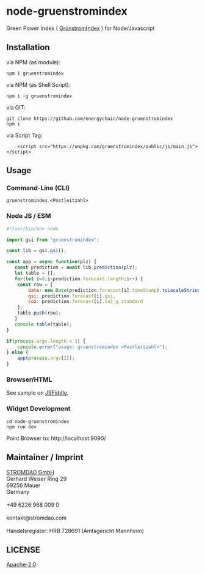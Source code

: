 # node-gruenstromindex
Green Power Index ( [GrünstromIndex](https://gruenstromindex.de/) ) for Node/Javascript

## Installation

via NPM (as module):
```
npm i gruenstromindex
```

via NPM (as Shell Script):
```
npm i -g gruenstromindex
```

via GIT:
```
git clone https://github.com/energychain/node-gruenstromindex
npm i
```

via Script Tag:
```
    <script src="https://unpkg.com/gruenstromindex/public/js/main.js"></script>
```
## Usage

### Command-Line (CLI)
```
gruenstromindex <Postleitzahl>
```

### Node JS / ESM
```javascript
#!/usr/bin/env node

import gsi from "gruenstromindex";

const lib = gsi.gsi();

const app = async function(plz) {
   const prediction = await lib.prediction(plz);
   let table = [];
   for(let i=0;i<prediction.forecast.length;i++) {
    const row = {
        date: new Date(prediction.forecast[i].timeStamp).toLocaleString(),
        gsi: prediction.forecast[i].gsi,
        co2: prediction.forecast[i].co2_g_standard
    };
    table.push(row);
   }
   console.table(table); 
}

if(process.argv.length < 3) {
    console.error("usage: gruenstromindex <Postleitzahl>");
} else {
    app(process.argv[2]);
}
```
### Browser/HTML

See sample on [JSFiddle](https://jsfiddle.net/stromdao/z9m2aoh8/8/).

### Widget Development
```
cd node-gruenstromindex
npm run dev
```

Point Browser to: http://localhost:9090/

## Maintainer / Imprint
<addr>
<a href="https://stromdao.de/">STROMDAO GmbH</a><br/>
Gerhard Weiser Ring 29  <br/>
69256 Mauer  <br/>
Germany <br/>
  <br/>
+49 6226 968 009 0  <br/>
  <br/>
kontakt@stromdao.com  <br/>
  <br/>
Handelsregister: HRB 728691 (Amtsgericht Mannheim)
</addr>


## LICENSE
[Apache-2.0](./LICENSE)
